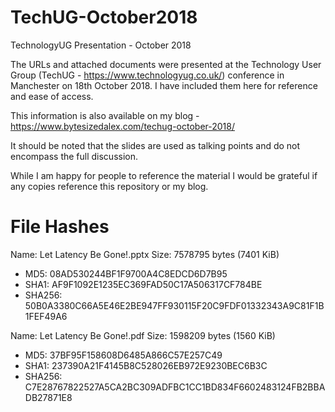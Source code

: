 # TechUG-October2018
TechnologyUG Presentation - October 2018

The URLs and attached documents were presented at the Technology User Group (TechUG - https://www.technologyug.co.uk/) conference in Manchester on 18th October 2018. I have included them here for reference and ease of access.

This information is also available on my blog - https://www.bytesizedalex.com/techug-october-2018/

It should be noted that the slides are used as talking points and do not encompass the full discussion.

While I am happy for people to reference the material I would be grateful if any copies reference this repository or my blog.

# File Hashes

Name: Let Latency Be Gone!.pptx
Size: 7578795 bytes (7401 KiB)

* MD5: 08AD530244BF1F9700A4C8EDCD6D7B95
* SHA1: AF9F1092E1235EC369FAD50C17A506317CF784BE
* SHA256: 50B0A3380C66A5E46E2BE947FF930115F20C9FDF01332343A9C81F1B1FEF49A6

Name: Let Latency Be Gone!.pdf
Size: 1598209 bytes (1560 KiB)

* MD5: 37BF95F158608D6485A866C57E257C49
* SHA1: 237390A21F4145B8C528026EB972E9230BEC6B3C
* SHA256: C7E28767822527A5CA2BC309ADFBC1CC1BD834F6602483124FB2BBADB27871E8
